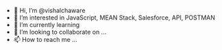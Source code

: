 - 👋 Hi, I’m @vishalchaware
- 👀 I’m interested in JavaScript, MEAN Stack, Salesforce, API, POSTMAN
- 🌱 I’m currently learning 
- 💞️ I’m looking to collaborate on ...
- 📫 How to reach me ...

<!---
vishalchaware/vishalchaware is a ✨ special ✨ repository because its `README.md` (this file) appears on your GitHub profile.
You can click the Preview link to take a look at your changes.
--->
